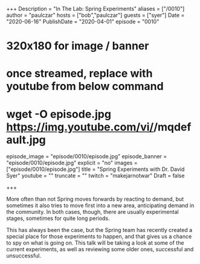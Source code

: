+++
Description = "In The Lab: Spring Experiments"
aliases = ["/0010"]
author = "paulczar"
hosts = ["bob","paulczar"]
guests = ["syer"]
Date = "2020-06-16"
PublishDate = "2020-04-01"
episode = "0010"
# 320x180 for image / banner
# once streamed, replace with youtube from below command
# wget -O episode.jpg https://img.youtube.com/vi/<youtube-id>/mqdefault.jpg
episode_image = "episode/0010/episode.jpg"
episode_banner = "episode/0010/episode.jpg"
explicit = "no"
images = ["episode/0010/episode.jpg"]
title = "Spring Experiments with Dr. David Syer"
youtube = ""
truncate = ""
twitch = "makejarnotwar"
Draft = false

+++

More often than not Spring moves forwards by reacting to demand, but sometimes it also tries to move first into a new area, anticipating demand in the community. In both cases, though, there are usually experimental stages, sometimes for quite long periods.

This has always been the case, but the Spring team has recently created a special place for those experiments to happen, and that gives us a chance to spy on what is going on. This talk will be taking a look at some of the current experiments, as well as reviewing some older ones, successful and unsuccessful.
